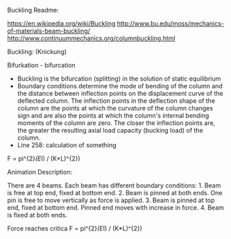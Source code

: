 Buckling Readme:

https://en.wikipedia.org/wiki/Buckling
http://www.bu.edu/moss/mechanics-of-materials-beam-buckling/
http://www.continuummechanics.org/columnbuckling.html

Buckling: (Knickung)

Bifurkation - bifurcation

 - Buckling is the bifurcation (splitting) in the solution of static equilibrium
 - Boundary conditions determine the mode of bending of the column and the distance between inflection points on the displacement curve of the deflected column. The inflection points in the deflection shape of the column are the points at which the curvature of the column changes sign and are also the points at which the column's internal bending moments of the column are zero. The closer the inflection points are, the greater the resulting axial load capacity (bucking load) of the column.
 - Line 258: calculation of something


F = pi^{2}*(E*I) / (K*L)^{2})

Animation Description:

There are 4 beams. Each beam has different boundary conditions:
	1. Beam is free at top end, fixed at bottom end.
	2. Beam is pinned at both ends. One pin is free to move vertically as force is applied.
	3. Beam is pinned at top end, fixed at bottom end. Pinned end moves with increase in force.
	4. Beam is fixed at both ends.

Force reaches critica
F = pi^{2}*(E*I) / (K*L)^{2})
